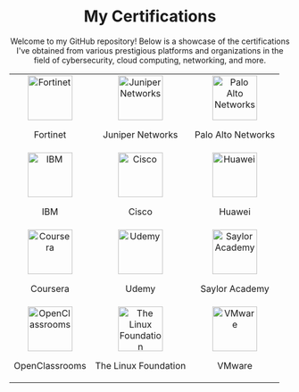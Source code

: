 <div align="center">
  <h1>My Certifications</h1>
  <p>Welcome to my GitHub repository! Below is a showcase of the certifications I've obtained from various prestigious platforms and organizations in the field of cybersecurity, cloud computing, networking, and more.</p>
</div>

<div align="center">
  <table>
    <tr>
      <td align="center">
        <img src="https://github.com/user-attachments/assets/cee088d0-7745-4bb6-9893-beb450b0c970" alt="Fortinet" height="80">
        <p>Fortinet</p>
      </td>
      <td align="center">
        <img src="https://upload.wikimedia.org/wikipedia/commons/thumb/1/10/Juniper_Networks_logo.svg/2560px-Juniper_Networks_logo.svg.png" alt="Juniper Networks" height="80">
        <p>Juniper Networks</p>
      </td>
      <td align="center">
        <img src="https://upload.wikimedia.org/wikipedia/commons/thumb/7/7a/Palo_Alto_Networks_logo.svg/2560px-Palo_Alto_Networks_logo.svg.png" alt="Palo Alto Networks" height="80">
        <p>Palo Alto Networks</p>
      </td>
    </tr>
    <tr>
      <td align="center">
        <img src="https://upload.wikimedia.org/wikipedia/commons/thumb/5/51/IBM_logo.svg/2560px-IBM_logo.svg.png" alt="IBM" height="80">
        <p>IBM</p>
      </td>
      <td align="center">
        <img src="https://upload.wikimedia.org/wikipedia/commons/thumb/3/3e/Cisco_logo_blue_2016.svg/2560px-Cisco_logo_blue_2016.svg.png" alt="Cisco" height="80">
        <p>Cisco</p>
      </td>
      <td align="center">
        <img src="https://upload.wikimedia.org/wikipedia/commons/thumb/f/f0/Huawei_Standard_logo.svg/2560px-Huawei_Standard_logo.svg.png" alt="Huawei" height="80">
        <p>Huawei</p>
      </td>
    </tr>
    <tr>
      <td align="center">
        <img src="https://upload.wikimedia.org/wikipedia/commons/thumb/3/36/Coursera_logo.svg/2560px-Coursera_logo.svg.png" alt="Coursera" height="80">
        <p>Coursera</p>
      </td>
      <td align="center">
        <img src="https://upload.wikimedia.org/wikipedia/commons/thumb/4/49/Udemy_logo.svg/2560px-Udemy_logo.svg.png" alt="Udemy" height="80">
        <p>Udemy</p>
      </td>
      <td align="center">
        <img src="https://upload.wikimedia.org/wikipedia/commons/thumb/8/80/Saylor_Academy_Logo_2021.svg/2560px-Saylor_Academy_Logo_2021.svg.png" alt="Saylor Academy" height="80">
        <p>Saylor Academy</p>
      </td>
    </tr>
    <tr>
      <td align="center">
        <img src="https://upload.wikimedia.org/wikipedia/commons/thumb/0/0f/OpenClassrooms_Logo.svg/2560px-OpenClassrooms_Logo.svg.png" alt="OpenClassrooms" height="80">
        <p>OpenClassrooms</p>
      </td>
      <td align="center">
        <img src="https://upload.wikimedia.org/wikipedia/commons/thumb/3/35/Linux_Foundation_logo.svg/2560px-Linux_Foundation_logo.svg.png" alt="The Linux Foundation" height="80">
        <p>The Linux Foundation</p>
      </td>
      <td align="center">
        <img src="https://upload.wikimedia.org/wikipedia/commons/thumb/6/62/VMware_logo.svg/2560px-VMware_logo.svg.png" alt="VMware" height="80">
        <p>VMware</p>
      </td>
    </tr>
  </table>
</div>
